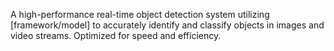 A high-performance real-time object detection system utilizing [framework/model] to accurately identify and classify objects in images and video streams. Optimized for speed and efficiency.

